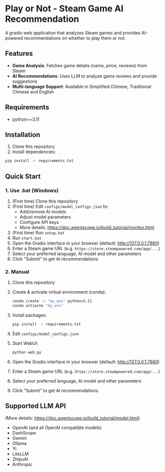 # Play or Not - Steam Game AI Recommendation

A gradio web application that analyzes Steam games and provides AI-powered recommendations on whether to play them or not.

## Features

- **Game Analysis**: Fetches game details (name, price, reviews) from Steam
- **AI Recommendations**: Uses LLM to analyze game reviews and provide suggestions
- **Multi-language Support**: Available in Simplified Chinese, Traditional Chinese and English

## Requirements

- python>=3.11

## Installation

1. Clone this repository
2. Install dependencies:
```bash
pip install -r requirements.txt
```

## Quick Start

### 1. Use .bat (Windows)

1. (First time) Clone this repository
2. (First time) Edit `configs/model_configs.json` to:
   - Add/remove AI models
   - Adjust model parameters
   - Configure API keys
   - More details: https://doc.agentscope.io/build_tutorial/monitor.html
3. (First time) Run `setup.bat`
4. Run `start.bat`
5. Open the Gradio interface in your browser (default: http://127.0.0.1:7860)
6. Enter a Steam game URL (e.g. `https://store.steampowered.com/app/...`)
7. Select your preferred language, AI model and other parameters
8. Click "Submit" to get AI recommendations

### 2. Manual

1. Clone this repository

2. Create & activate virtual environment (conda):

   ```bash
   conda create -n "my_env" python=3.11
   conda actiavte "my_env"
   ```

3. Install packages:

   ```bash
   pip install -r requirements.txt
   ```

4. Edit `configs/model_configs.json`

5. Start WebUI:

   ```bash
   python web.py
   ```

6. Open the Gradio interface in your browser (default: http://127.0.0.1:7860)

7. Enter a Steam game URL (e.g. `https://store.steampowered.com/app/...`)

8. Select your preferred language, AI model and other parameters

9. Click "Submit" to get AI recommendations

## Supported LLM API

(More details: https://doc.agentscope.io/build_tutorial/model.html)

- OpenAI (and all OpenAI compatible models)
- DashScope
- Gemini
- Ollama
- Yi
- LiteLLM
- ZhipuAI
- Anthropic
